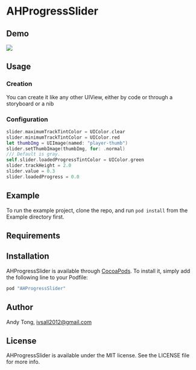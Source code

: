 # AHProgressSlider
## Demo
![](https://github.com/ivsall2012/AHProgressSlider/blob/master/demo.gif)

## Usage
### Creation
You can create it like any other UIView, either by code or through a storyboard or a nib

### Configuration
```Swift
slider.maximumTrackTintColor = UIColor.clear
slider.minimumTrackTintColor = UIColor.red
let thumbImg = UIImage(named: "player-thumb")
slider.setThumbImage(thumbImg, for: .normal)
/// Default is gray.
self.slider.loadedProgressTintColor = UIColor.green
slider.trackHeight = 2.0
slider.value = 0.3
slider.loadedProgress = 0.0
```

## Example

To run the example project, clone the repo, and run `pod install` from the Example directory first.

## Requirements

## Installation

AHProgressSlider is available through [CocoaPods](http://cocoapods.org). To install
it, simply add the following line to your Podfile:

```ruby
pod "AHProgressSlider"
```

## Author

Andy Tong, ivsall2012@gmail.com

## License

AHProgressSlider is available under the MIT license. See the LICENSE file for more info.
